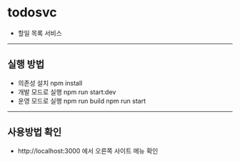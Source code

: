 # todosvc 
* 할일 목록 서비스
---------------------------------------
## 실행 방법
* 의존성 설치
npm install
* 개발 모드로 실행
npm run start:dev
* 운영 모드로 실행
npm run build
npm run start
----------------------------------------
## 사용방법 확인
* http://localhost:3000 에서 오른쪽 사이트 메뉴 확인
